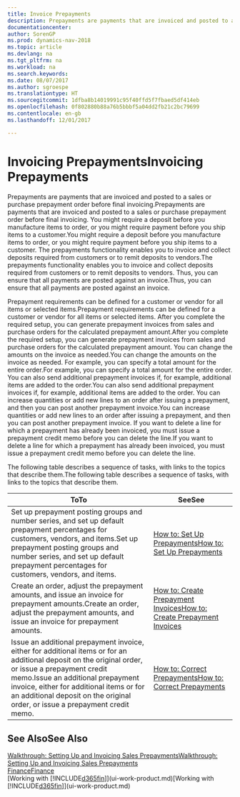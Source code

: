 ```yaml
---
title: Invoice Prepayments
description: Prepayments are payments that are invoiced and posted to a sales or purchase prepayment order before final invoicing. You might require a deposit before you manufacture items to order, or you might require payment before you ship items to a customer. The prepayments functionality enables you to invoice and collect deposits required from customers or to remit deposits to vendors. Thus, you can ensure that all payments are posted against an invoice.
documentationcenter: 
author: SorenGP
ms.prod: dynamics-nav-2018
ms.topic: article
ms.devlang: na
ms.tgt_pltfrm: na
ms.workload: na
ms.search.keywords: 
ms.date: 08/07/2017
ms.author: sgroespe
ms.translationtype: HT
ms.sourcegitcommit: 1dfba8b14019991c95f40ffd5f7fbaed5df414eb
ms.openlocfilehash: 0f802880b88a76b5bbbf5a04dd2fb21c2bc79699
ms.contentlocale: en-gb
ms.lasthandoff: 12/01/2017

---
```

# <a name="invoicing-prepayments"></a><span data-ttu-id="696af-106">Invoicing Prepayments</span><span class="sxs-lookup"><span data-stu-id="696af-106">Invoicing Prepayments</span></span>
<span data-ttu-id="696af-107">Prepayments are payments that are invoiced and posted to a sales or purchase prepayment order before final invoicing.</span><span class="sxs-lookup"><span data-stu-id="696af-107">Prepayments are payments that are invoiced and posted to a sales or purchase prepayment order before final invoicing.</span></span> <span data-ttu-id="696af-108">You might require a deposit before you manufacture items to order, or you might require payment before you ship items to a customer.</span><span class="sxs-lookup"><span data-stu-id="696af-108">You might require a deposit before you manufacture items to order, or you might require payment before you ship items to a customer.</span></span> <span data-ttu-id="696af-109">The prepayments functionality enables you to invoice and collect deposits required from customers or to remit deposits to vendors.</span><span class="sxs-lookup"><span data-stu-id="696af-109">The prepayments functionality enables you to invoice and collect deposits required from customers or to remit deposits to vendors.</span></span> <span data-ttu-id="696af-110">Thus, you can ensure that all payments are posted against an invoice.</span><span class="sxs-lookup"><span data-stu-id="696af-110">Thus, you can ensure that all payments are posted against an invoice.</span></span>  

 <span data-ttu-id="696af-111">Prepayment requirements can be defined for a customer or vendor for all items or selected items.</span><span class="sxs-lookup"><span data-stu-id="696af-111">Prepayment requirements can be defined for a customer or vendor for all items or selected items.</span></span> <span data-ttu-id="696af-112">After you complete the required setup, you can generate prepayment invoices from sales and purchase orders for the calculated prepayment amount.</span><span class="sxs-lookup"><span data-stu-id="696af-112">After you complete the required setup, you can generate prepayment invoices from sales and purchase orders for the calculated prepayment amount.</span></span> <span data-ttu-id="696af-113">You can change the amounts on the invoice as needed.</span><span class="sxs-lookup"><span data-stu-id="696af-113">You can change the amounts on the invoice as needed.</span></span> <span data-ttu-id="696af-114">For example, you can specify a total amount for the entire order.</span><span class="sxs-lookup"><span data-stu-id="696af-114">For example, you can specify a total amount for the entire order.</span></span> <span data-ttu-id="696af-115">You can also send additional prepayment invoices if, for example, additional items are added to the order.</span><span class="sxs-lookup"><span data-stu-id="696af-115">You can also send additional prepayment invoices if, for example, additional items are added to the order.</span></span> <span data-ttu-id="696af-116">You can increase quantities or add new lines to an order after issuing a prepayment, and then you can post another prepayment invoice.</span><span class="sxs-lookup"><span data-stu-id="696af-116">You can increase quantities or add new lines to an order after issuing a prepayment, and then you can post another prepayment invoice.</span></span> <span data-ttu-id="696af-117">If you want to delete a line for which a prepayment has already been invoiced, you must issue a prepayment credit memo before you can delete the line.</span><span class="sxs-lookup"><span data-stu-id="696af-117">If you want to delete a line for which a prepayment has already been invoiced, you must issue a prepayment credit memo before you can delete the line.</span></span>  

 <span data-ttu-id="696af-118">The following table describes a sequence of tasks, with links to the topics that describe them.</span><span class="sxs-lookup"><span data-stu-id="696af-118">The following table describes a sequence of tasks, with links to the topics that describe them.</span></span>

|<span data-ttu-id="696af-119">**To**</span><span class="sxs-lookup"><span data-stu-id="696af-119">**To**</span></span>|<span data-ttu-id="696af-120">**See**</span><span class="sxs-lookup"><span data-stu-id="696af-120">**See**</span></span>|  
|------------|-------------|  
|<span data-ttu-id="696af-121">Set up prepayment posting groups and number series, and set up default prepayment percentages for customers, vendors, and items.</span><span class="sxs-lookup"><span data-stu-id="696af-121">Set up prepayment posting groups and number series, and set up default prepayment percentages for customers, vendors, and items.</span></span>|[<span data-ttu-id="696af-122">How to: Set Up Prepayments</span><span class="sxs-lookup"><span data-stu-id="696af-122">How to: Set Up Prepayments</span></span>](finance-set-up-prepayments.md)|
|<span data-ttu-id="696af-123">Create an order, adjust the prepayment amounts, and issue an invoice for prepayment amounts.</span><span class="sxs-lookup"><span data-stu-id="696af-123">Create an order, adjust the prepayment amounts, and issue an invoice for prepayment amounts.</span></span>|[<span data-ttu-id="696af-124">How to: Create Prepayment Invoices</span><span class="sxs-lookup"><span data-stu-id="696af-124">How to: Create Prepayment Invoices</span></span>](finance-how-to-create-prepayment-invoices.md)|  
|<span data-ttu-id="696af-125">Issue an additional prepayment invoice, either for additional items or for an additional deposit on the original order, or issue a prepayment credit memo.</span><span class="sxs-lookup"><span data-stu-id="696af-125">Issue an additional prepayment invoice, either for additional items or for an additional deposit on the original order, or issue a prepayment credit memo.</span></span>|[<span data-ttu-id="696af-126">How to: Correct Prepayments</span><span class="sxs-lookup"><span data-stu-id="696af-126">How to: Correct Prepayments</span></span>](finance-how-to-correct-prepayments.md)|  

## <a name="see-also"></a><span data-ttu-id="696af-127">See Also</span><span class="sxs-lookup"><span data-stu-id="696af-127">See Also</span></span>  
[<span data-ttu-id="696af-128">Walkthrough: Setting Up and Invoicing Sales Prepayments</span><span class="sxs-lookup"><span data-stu-id="696af-128">Walkthrough: Setting Up and Invoicing Sales Prepayments</span></span>](walkthrough-setting-up-and-invoicing-sales-prepayments.md)  
[<span data-ttu-id="696af-129">Finance</span><span class="sxs-lookup"><span data-stu-id="696af-129">Finance</span></span>](finance.md)  
<span data-ttu-id="696af-130">[Working with [!INCLUDE[d365fin](includes/d365fin_md.md)]](ui-work-product.md)</span><span class="sxs-lookup"><span data-stu-id="696af-130">[Working with [!INCLUDE[d365fin](includes/d365fin_md.md)]](ui-work-product.md)</span></span>

